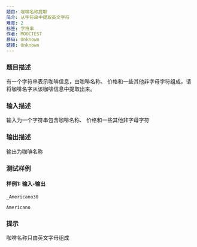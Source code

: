 ```yaml
---
题目: 咖啡名称提取
简介: 从字符串中提取英文字符
难度: 2
标签: 字符串
作者: MOOCTEST
慕码: Unknown
链接: Unknown
---
```


### 题目描述

有一个字符串表示咖啡信息，由咖啡名称、 价格和一些其他非字母字符组成，请将咖啡名字从该咖啡信息中提取出来。

### 输入描述

输入为一个字符串包含咖啡名称、 价格和一些其他非字母字符

### 输出描述

输出为咖啡名称

### 测试样例

#### 样例1: 输入-输出

```
_Americano30
```

```
Americano
```

### 提示

咖啡名称只由英文字母组成
